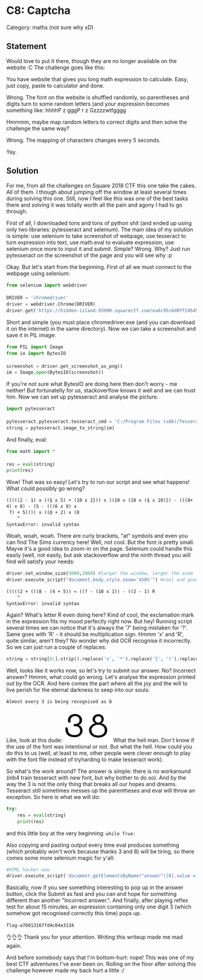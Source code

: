 C8: Captcha
===========

Category: maths (not sure why xD)

Statement
---------

Would love to put it there, though they are no longer available on the website :C
The challenge goes like this:

You have website that gives you long math expression to calculate. Easy, just copy, paste to calculator and done.

Wrong. The font on the website is shuffled randomly, so parentheses and digits turn to some random letters (and your expression becomes something like: hhhhP z gggP r z Gzzzzwtfgggg

Hmmmm, maybe map random letters to correct digits and then solve the challenge the same way?

Wrong. The mapping of characters changes every 5 seconds.

Yay.

Solution
--------

For me, from all the challenges on Square 2018 CTF this one take the cakes. All of them. I though about jumping off the window at least several times during solving this one. Still, now I feel like this was one of the best tasks there and solving it was totally worth all the pain and agony I had to go through.

First of all, I downloaded tons and tons of python shit (and ended up using only two libraries: pytesseract and selenium). The main idea of my solution is simple: use selenium to take screenshot of webpage, use tesseract to turn expression into text, use math.eval to evaluate expression, use selenium once more to input it and submit. Simple? Wrong. Why? Just run pytesseract on the screenshot of the page and you will see why :p

Okay. But let's start from the beginning. First of all we must connect to the webpage using selenium:

```python
from selenium import webdriver

DRIVER = 'chromedriver'
driver = webdriver.Chrome(DRIVER)
driver.get('https://hidden-island-93990.squarectf.com/ea6c95c6d0ff24545cad')
```

Short and simple (you must place chromedriver.exe (and you can download it on the internet) in the same directory). Now we can take a screenshot and save it in PIL image:

```python
from PIL import Image
from io import BytesIO

screenshot = driver.get_screenshot_as_png()
im = Image.open(BytesIO(screenshot))
```

If you're not sure what BytesIO are doing here then don't worry - me neither! But fortunatelly for us, stackoverflow knows it well and we can trust him.
Now we can set up pytesseract and analyse the picture.

```python
import pytesseract

pytesseract.pytesseract.tesseract_cmd = 'C:/Program Files (x86)/Tesseract-OCR/tesseract.exe'
string = pytesseract.image_to_string(im)
```

And finally, eval:

```python
from math import *

res = eval(string)
print(res)
```

Wow! That was so easy! Let's try to run our script and see what happens! What could possibly go wrong?
```
(((((2 - 1) x ((§ x 5) + (10 x 2})) x ((10 x (10 x (§ x 10)}) - (((8+ 4) x 8) - (5 - (((6 x 9) x
 7) + 5)))) x ((@ + 2) x (8
    ^
SyntaxError: invalid syntax
```

Woah, woah, woah. There are curly brackets, "at" symbols and even you can find The Sims currency here! Well, not cool.
But the font is pretty small. Mayve it's a good idea to zoom-in on the page. Selenium could handle this easily (well, not easily, but ask stackoverflow and the ninth thread you will find will satisfy your needs:

```python
driver.set_window_size(3000,2000) #larger the window, larger the zoom
driver.execute_script("document.body.style.zoom='450%'") #cool and good
```

```
(((((2 + (((8 - (4 + 5)) « ((? - (10 x 1)) - ((2 - 1) R
    ^
SyntaxError: invalid syntax
```

Again? What's letter R even doing here? Kind of cool, the exclamation mark in the expression fits my mood perfectly right now. But hey! Running script several times we can notice that it's always the '7' being mistaken for '?'. Same goes with 'R' - it should be multiplication sign. Hmmm 'x' and 'R', quite similar, aren't they? No wonder why did OCR recognise it incorrectly. So we can just run a couple of replaces:

```python
string = string[8:].strip().replace('x', '*').replace('{', '(').replace('}', ')').replace('§', '5').replace('«', '*').replace('Q', '9').replace('?', '7').replace('R', '*').replace('O', '9') #By the way we also remove the captcha thingy at the beginning, don't know why I haven't done it before
```

Well, looks like it works now, so let's try to submit our answer. No? Incorrect answer? Hmmm, what could go wrong. Let's analyse the expression printed out by the OCR. And here comes the part where all the joy and the will to live perish for the eternal darkness to seep into our souls:

```
Almost every 3 is being recognised as 8
```

Like, look at this dude:
![38.png](38.png)
What the hell man. Don't know if the use of the font was intentional or not. But what the hell. How could you do this to us (well, at least to me, other people were clever enough to play with the font file instead of tryharding to make tesseract work).

So what's the work around? The answer is simple: there is no workaround (inb4 train tesseract with new font, but why bother to do so). And by the way the 3 is not the only thing that breaks all our hopes and dreams. Tesseract still sometimes messes up the parentheses and eval will throw an exception. So here is what we will do:

```python
try:
    res = eval(string)
    print(res)
```

and this little boy at the very beginning: ```while True:```

Also copying and pasting output every time eval produces something (which probably won't work because thanks 3 and 8) will be tiring, so there comes some more selenium magic for y'all:

```python
#HTML hacker wow
driver.execute_script('document.getElementsByName("answer")[0].value = "' + str(res) + '"')
```

Basically, now if you see something interesting to pop up in the answer button, click the Submit as fast and you can and hope for something different than another "Incorrect answer.". And finally, after playing reflex test for about 15 minutes, an expression containing only one digit 3 (which somehow got recognised correctly this time) pops up.

```flag-a76013167fd4c04e3134```

👌👌👌 Thank you for your attention. Writing this writeup made me mad again.

And before somebody says that I'm bottom-hurt: nope! This was one of my best CTF adventures I've ever been on. Rolling on the floor after solving this challenge however made my back hurt a little :/
